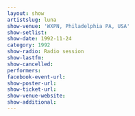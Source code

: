 ```yaml
---
layout: show
artistslug: luna
show-venue: 'WXPN, Philadelphia PA, USA'
show-setlist: 
show-date: 1992-11-24
category: 1992
show-radio: Radio session
show-lastfm: 
show-cancelled: 
performers: 
facebook-event-url: 
show-poster-url: 
show-ticket-url: 
show-venue-website: 
show-additional: 
---
```


